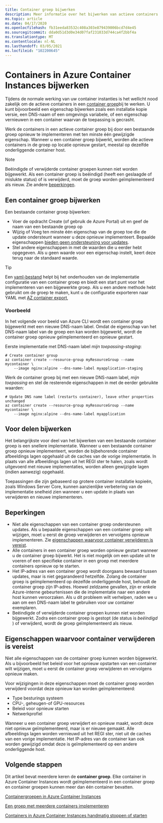 ```yaml
---
title: Container groep bijwerken
description: Meer informatie over het bijwerken van actieve containers in uw Azure Container Instances-container groepen.
ms.topic: article
ms.date: 04/17/2020
ms.openlocfilehash: fb31eeda83532c408a303e879439006bcd7d4e45
ms.sourcegitcommit: dda0d51d3d0e34d07faf231033d744ca4f2bbf4a
ms.translationtype: MT
ms.contentlocale: nl-NL
ms.lasthandoff: 03/05/2021
ms.locfileid: "102200645"
---
```

# <a name="update-containers-in-azure-container-instances"></a>Containers in Azure Container Instances bijwerken

Tijdens de normale werking van uw container instanties is het wellicht nood zakelijk om de actieve containers in een [container groep](./container-instances-container-groups.md)bij te werken. U kunt bijvoorbeeld een eigenschap bijwerken zoals een installatie kopie versie, een DNS-naam of een omgevings variabele, of een eigenschap vernieuwen in een container waarvan de toepassing is gecrasht.

Werk de containers in een actieve container groep bij door een bestaande groep opnieuw te implementeren met ten minste één gewijzigde eigenschap. Wanneer u een container groep bijwerkt, worden alle actieve containers in de groep op locatie opnieuw gestart, meestal op dezelfde onderliggende container host.

> [!NOTE]
> Beëindigde of verwijderde container groepen kunnen niet worden bijgewerkt. Als een container groep is beëindigd (heeft een geslaagde of mislukte status) of is verwijderd, moet de groep worden geïmplementeerd als nieuw. Zie andere [beperkingen](#limitations).

## <a name="update-a-container-group"></a>Een container groep bijwerken

Een bestaande container groep bijwerken:

* Voer de opdracht Create (of gebruik de Azure Portal) uit en geef de naam van een bestaande groep op 
* Wijzig of Voeg ten minste één eigenschap van de groep toe die de update ondersteunt wanneer u deze opnieuw implementeert. Bepaalde eigenschappen [bieden geen ondersteuning voor updates](#properties-that-require-container-delete).
* Stel andere eigenschappen in met de waarden die u eerder hebt opgegeven. Als u geen waarde voor een eigenschap instelt, keert deze terug naar de standaard waarde.

> [!TIP]
> Een [yaml-bestand](./container-instances-container-groups.md#deployment) helpt bij het onderhouden van de implementatie configuratie van een container groep en biedt een start punt voor het implementeren van een bijgewerkte groep. Als u een andere methode hebt gebruikt om de groep te maken, kunt u de configuratie exporteren naar YAML met [AZ container export][az-container-export], 

### <a name="example"></a>Voorbeeld

In het volgende voor beeld van Azure CLI wordt een container groep bijgewerkt met een nieuwe DNS-naam label. Omdat de eigenschap van het DNS-naam label van de groep een kan worden bijgewerkt, wordt de container groep opnieuw geïmplementeerd en opnieuw gestart.

Eerste implementatie met DNS-naam label *mijn toepassing-staging*:

```azurecli-interactive
# Create container group
az container create --resource-group myResourceGroup --name mycontainer \
    --image nginx:alpine --dns-name-label myapplication-staging
```

Werk de container groep bij met een nieuwe DNS-naam label, *mijn toepassing* en stel de resterende eigenschappen in met de eerder gebruikte waarden:

```azurecli-interactive
# Update DNS name label (restarts container), leave other properties unchanged
az container create --resource-group myResourceGroup --name mycontainer \
    --image nginx:alpine --dns-name-label myapplication
```

## <a name="update-benefits"></a>Voor delen bijwerken

Het belangrijkste voor deel van het bijwerken van een bestaande container groep is een snellere implementatie. Wanneer u een bestaande container groep opnieuw implementeert, worden de bijbehorende container afbeeldings lagen opgehaald uit de caches van de vorige implementatie. In plaats van alle afbeeldings lagen uit het REGI ster te halen, zoals wordt uitgevoerd met nieuwe implementaties, worden alleen gewijzigde lagen (indien aanwezig) opgehaald.

Toepassingen die zijn gebaseerd op grotere container installatie kopieën, zoals Windows Server Core, kunnen aanzienlijke verbetering van de implementatie snelheid zien wanneer u een update in plaats van verwijderen en nieuwe implementeren.

## <a name="limitations"></a>Beperkingen

* Niet alle eigenschappen van een container groep ondersteunen updates. Als u bepaalde eigenschappen van een container groep wilt wijzigen, moet u eerst de groep verwijderen en vervolgens opnieuw implementeren. Zie [eigenschappen waarvoor container verwijderen is vereist](#properties-that-require-container-delete).
* Alle containers in een container groep worden opnieuw gestart wanneer u de container groep bijwerkt. Het is niet mogelijk om een update uit te voeren of een specifieke container in een groep met meerdere containers opnieuw op te starten.
* Het IP-adres van een container groep wordt doorgaans bewaard tussen updates, maar is niet gegarandeerd hetzelfde. Zolang de container groep is geïmplementeerd op dezelfde onderliggende host, behoudt de container groep zijn IP-adres. Hoewel zeldzame gevallen, zijn er enkele Azure-interne gebeurtenissen die de implementatie naar een andere host kunnen veroorzaken. Als u dit probleem wilt verhelpen, raden we u aan om een DNS-naam label te gebruiken voor uw container exemplaren.
* Beëindigde of verwijderde container groepen kunnen niet worden bijgewerkt. Zodra een container groep is gestopt (de status is *beëindigd* ) of verwijderd, wordt de groep geïmplementeerd als nieuw.

## <a name="properties-that-require-container-delete"></a>Eigenschappen waarvoor container verwijderen is vereist

Niet alle eigenschappen van de container groep kunnen worden bijgewerkt. Als u bijvoorbeeld het beleid voor het opnieuw opstarten van een container wilt wijzigen, moet u eerst de container groep verwijderen en vervolgens opnieuw maken.

Voor wijzigingen in deze eigenschappen moet de container groep worden verwijderd voordat deze opnieuw kan worden geïmplementeerd:

* Type besturings systeem
* CPU-, geheugen-of GPU-resources
* Beleid voor opnieuw starten
* Netwerkprofiel

Wanneer u een container groep verwijdert en opnieuw maakt, wordt deze niet opnieuw geïmplementeerd, maar is er nieuwe gemaakt. Alle afbeeldings lagen worden vernieuwd uit het REGI ster, niet uit de caches van een vorige implementatie. Het IP-adres van de container kan ook worden gewijzigd omdat deze is geïmplementeerd op een andere onderliggende host.

## <a name="next-steps"></a>Volgende stappen

Dit artikel bevat meerdere keren de **container groep**. Elke container in Azure Container Instances wordt geïmplementeerd in een container groep en container groepen kunnen meer dan één container bevatten.

[Containergroepen in Azure Container Instances](./container-instances-container-groups.md)

[Een groep met meerdere containers implementeren](container-instances-multi-container-group.md)

[Containers in Azure Container Instances handmatig stoppen of starten](container-instances-stop-start.md)

<!-- LINKS - External -->

<!-- LINKS - Internal -->
[az-container-create]: /cli/azure/container#az-container-create
[azure-cli-install]: /cli/azure/install-azure-cli
[az-container-export]: /cli/azure/container#az-container-export
